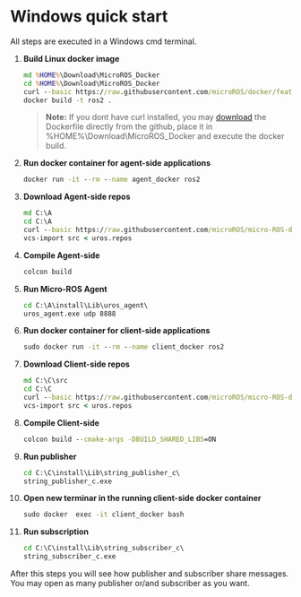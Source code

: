 # Windows quick start

All steps are executed in a Windows cmd terminal.

1. **Build Linux docker image**

    ```cmd
    md %HOME%\Download\MicroROS_Docker
    cd %HOME%\Download\MicroROS_Docker
    curl --basic https://raw.githubusercontent.com/microROS/docker/feature/micro-ROS/windows/Dockerfile > Dockerfile
    docker build -t ros2 .
    ```
     >**Note:** If you dont have curl installed, you may [download](https://github.com/microROS/docker/tree/feature/micro-ROS/windows) the Dockerfile directly from the github, place it in %HOME%\Download\MicroROS_Docker and execute the docker build.

1. **Run docker container for agent-side applications**

    ```cmd
    docker run -it --rm --name agent_docker ros2
    ```

1. **Download Agent-side repos**

    ```cmd
    md C:\A
    cd C:\A
    curl --basic https://raw.githubusercontent.com/microROS/micro-ROS-doc/master/repos/agent_minimum.repos > uros.repos
    vcs-import src < uros.repos
    ```

1. **Compile Agent-side**

    ```cmd
    colcon build
    ```

1. **Run Micro-ROS Agent**

    ```cmd
    cd C:\A\install\Lib\uros_agent\
    uros_agent.exe udp 8888
    ```

1. **Run docker container for client-side applications**

    ```cmd
    sudo docker run -it --rm --name client_docker ros2
    ```

1. **Download Client-side repos**

    ```cmd
    md C:\C\src
    cd C:\C
    curl --basic https://raw.githubusercontent.com/microROS/micro-ROS-doc/master/repos/client_minimum.repos > uros.repos
    vcs-import src < uros.repos
    ```

1. **Compile Client-side**

    ```cmd
    colcon build --cmake-args -DBUILD_SHARED_LIBS=ON
    ```

1. **Run publisher**

    ```cmd
    cd C:\C\install\Lib\string_publisher_c\
    string_publisher_c.exe
    ```

1. **Open new terminar in the running client-side docker container**

    ```cmd
    sudo docker  exec -it client_docker bash
    ```

1. **Run subscription**

    ```cmd
    cd C:\C\install\Lib\string_subscriber_c\
    string_subscriber_c.exe
    ```


After this steps you will see how publisher and subscriber share messages.
You may open as many publisher or/and subscriber as you want.